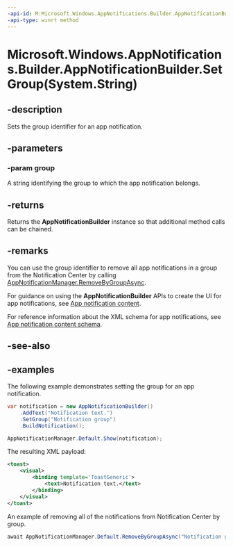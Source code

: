 ```yaml
---
-api-id: M:Microsoft.Windows.AppNotifications.Builder.AppNotificationBuilder.SetGroup(System.String)
-api-type: winrt method
---
```


# Microsoft.Windows.AppNotifications.Builder.AppNotificationBuilder.SetGroup(System.String)

<!--
public Microsoft.Windows.AppNotifications.Builder.AppNotificationBuilder SetGroup (string group);
-->


## -description

Sets the group identifier for an app notification.

## -parameters

### -param group

A string identifying the group to which the app notification belongs.

## -returns

Returns the **AppNotificationBuilder** instance so that additional method calls can be chained.

## -remarks

You can use the group identifier to remove all app notifications in a group from the Notification Center by calling [AppNotificationManager.RemoveByGroupAsync](xref:Microsoft.Windows.AppNotifications.AppNotificationManager.RemoveByGroupAsync(System.String)).

For guidance on using the **AppNotificationBuilder** APIs to create the UI for app notifications, see [App notification content](/windows/apps/design/shell/tiles-and-notifications/adaptive-interactive-toasts).

For reference information about the XML schema for app notifications, see [App notification content schema](/windows/apps/design/shell/tiles-and-notifications/toast-schema).

## -see-also

## -examples

The following example demonstrates setting the group for an app notification.

```csharp
var notification = new AppNotificationBuilder()
    .AddText("Notification text.")
    .SetGroup("Notification group")
    .BuildNotification();

AppNotificationManager.Default.Show(notification);
```

The resulting XML payload:

```xml
<toast>
    <visual>
        <binding template='ToastGeneric'>
            <text>Notification text.</text>
        </binding>
    </visual>
</toast>
```

An example of removing all of the notifications from Notification Center by group.

```csharp
await AppNotificationManager.Default.RemoveByGroupAsync("Notification group");
```
